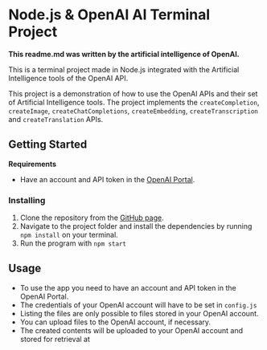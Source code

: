 # Node.js & OpenAI AI Terminal Project
**This readme.md was written by the artificial intelligence of OpenAI.**

This is a terminal project made in Node.js integrated with the Artificial Intelligence tools of the OpenAI API.

This project is a demonstration of how to use the OpenAI APIs and their set of Artificial Intelligence tools. The project implements the `createCompletion`, `createImage`, `createChatCompletions`, `createEmbedding`, `createTranscription` and `createTranslation` APIs.

## Getting Started

**Requirements**
* Have an account and API token in the [OpenAI Portal](https://beta.openai.com).

### Installing

1. Clone the repository from the [GitHub page](https://github.com/sampxcs/openai).
2. Navigate to the project folder and install the dependencies by running `npm install` on your terminal.
3. Run the program with `npm start`

## Usage

* To use the app you need to have an account and API token in the OpenAI Portal.
* The credentials of your OpenAI account will have to be set in `config.js`
* Listing the files are only possible to files stored in your OpenAI account.
* You can upload files to the OpenAI account, if necessary.
* The created contents will be uploaded to your OpenAI account and stored for retrieval at
